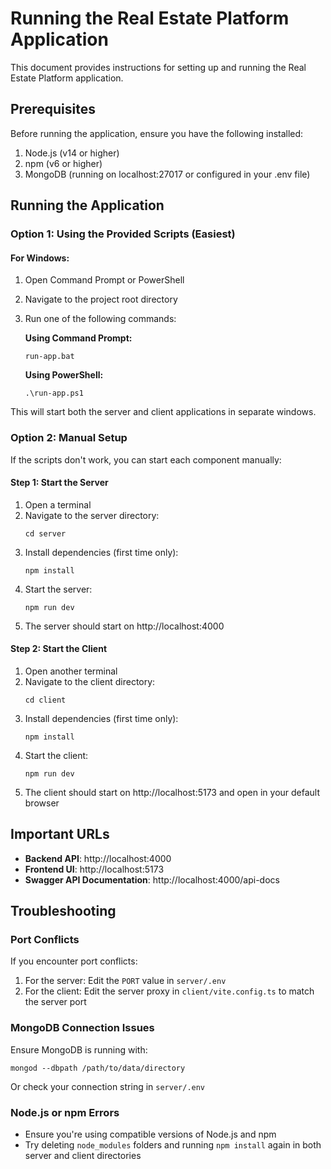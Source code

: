 # Running the Real Estate Platform Application

This document provides instructions for setting up and running the Real Estate Platform application.

## Prerequisites

Before running the application, ensure you have the following installed:

1. Node.js (v14 or higher)
2. npm (v6 or higher)
3. MongoDB (running on localhost:27017 or configured in your .env file)

## Running the Application

### Option 1: Using the Provided Scripts (Easiest)

#### For Windows:

1. Open Command Prompt or PowerShell
2. Navigate to the project root directory
3. Run one of the following commands:

   **Using Command Prompt:**
   ```
   run-app.bat
   ```

   **Using PowerShell:**
   ```
   .\run-app.ps1
   ```

This will start both the server and client applications in separate windows.

### Option 2: Manual Setup

If the scripts don't work, you can start each component manually:

#### Step 1: Start the Server

1. Open a terminal
2. Navigate to the server directory:
   ```
   cd server
   ```
3. Install dependencies (first time only):
   ```
   npm install
   ```
4. Start the server:
   ```
   npm run dev
   ```
5. The server should start on http://localhost:4000

#### Step 2: Start the Client

1. Open another terminal
2. Navigate to the client directory:
   ```
   cd client
   ```
3. Install dependencies (first time only):
   ```
   npm install
   ```
4. Start the client:
   ```
   npm run dev
   ```
5. The client should start on http://localhost:5173 and open in your default browser

## Important URLs

- **Backend API**: http://localhost:4000
- **Frontend UI**: http://localhost:5173
- **Swagger API Documentation**: http://localhost:4000/api-docs

## Troubleshooting

### Port Conflicts

If you encounter port conflicts:

1. For the server: Edit the `PORT` value in `server/.env`
2. For the client: Edit the server proxy in `client/vite.config.ts` to match the server port

### MongoDB Connection Issues

Ensure MongoDB is running with:
```
mongod --dbpath /path/to/data/directory
```

Or check your connection string in `server/.env`

### Node.js or npm Errors

- Ensure you're using compatible versions of Node.js and npm
- Try deleting `node_modules` folders and running `npm install` again in both server and client directories 